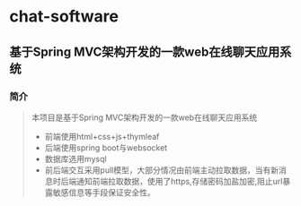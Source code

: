 # chat-software
## 基于Spring MVC架构开发的一款web在线聊天应用系统  
### 简介
>本项目是基于Spring MVC架构开发的一款web在线聊天应用系统
> * 前端使用html+css+js+thymleaf
> * 后端使用spring boot与websocket
> * 数据库选用mysql
> * 前后端交互采用pull模型，大部分情况由前端主动拉取数据，当有新消息时后端通知前端拉取数据，使用了https,存储密码加盐加密,阻止url暴露敏感信息等手段保证安全性。
